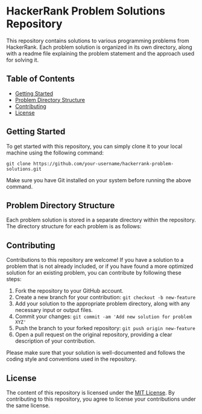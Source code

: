 # HackerRank Problem Solutions Repository

This repository contains solutions to various programming problems from HackerRank. Each problem solution is organized in its own directory, along with a readme file explaining the problem statement and the approach used for solving it.

## Table of Contents

- [Getting Started](#getting-started)
- [Problem Directory Structure](#problem-directory-structure)
- [Contributing](#contributing)
- [License](#license)

## Getting Started

To get started with this repository, you can simply clone it to your local machine using the following command:

```
git clone https://github.com/your-username/hackerrank-problem-solutions.git
```

Make sure you have Git installed on your system before running the above command.

## Problem Directory Structure

Each problem solution is stored in a separate directory within the repository. The directory structure for each problem is as follows:



## Contributing

Contributions to this repository are welcome! If you have a solution to a problem that is not already included, or if you have found a more optimized solution for an existing problem, you can contribute by following these steps:

1. Fork the repository to your GitHub account.
2. Create a new branch for your contribution: `git checkout -b new-feature`
3. Add your solution to the appropriate problem directory, along with any necessary input or output files.
4. Commit your changes: `git commit -am 'Add new solution for problem XYZ'`
5. Push the branch to your forked repository: `git push origin new-feature`
6. Open a pull request on the original repository, providing a clear description of your contribution.

Please make sure that your solution is well-documented and follows the coding style and conventions used in the repository.

## License

The content of this repository is licensed under the [MIT License](LICENSE). By contributing to this repository, you agree to license your contributions under the same license.

